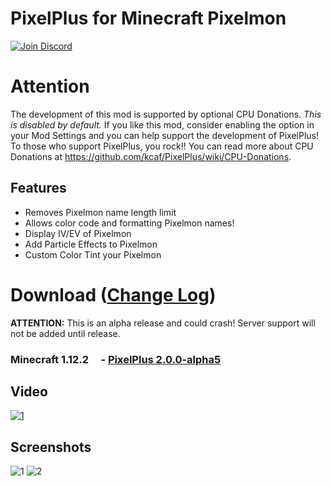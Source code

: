# PixelPlus for Minecraft Pixelmon
[![Join Discord](https://i.imgur.com/5PeuGS2.png)](https://discord.gg/7zWEuT8)

# Attention
The development of this mod is supported by optional CPU Donations. *This is disabled by default.* If you like this mod, consider enabling the option in your Mod Settings and you can help support the development of PixelPlus! To those who support PixelPlus, you rock!! You can read more about CPU Donations at https://github.com/kcaf/PixelPlus/wiki/CPU-Donations.

## Features
- Removes Pixelmon name length limit
- Allows color code and formatting Pixelmon names!
- Display IV/EV of Pixelmon
- Add Particle Effects to Pixelmon
- Custom Color Tint your Pixelmon

# Download ([Change Log](https://github.com/kcaf/PixelPlus/wiki/Change-Log))
__ATTENTION:__ This is an alpha release and could crash! Server support will not be added until release.  
### Minecraft 1.12.2&nbsp;&nbsp;&nbsp;&nbsp; - [PixelPlus 2.0.0-alpha5](https://mega.nz/#!x2JS2YbK!7qNbr7EFbpMxPnrDO92cunXS4OUfM0LNUp5fdL7-q-s)

## Video
[![1](https://i.imgur.com/ce9tRBx.jpg)](https://streamable.com/2vmzg)

## Screenshots
![1](https://i.imgur.com/BNGeI0W.png)
![2](https://i.imgur.com/wuQMXUY.png)
